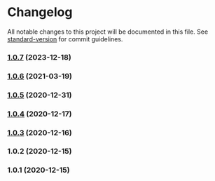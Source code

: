 # Changelog

All notable changes to this project will be documented in this file. See [standard-version](https://github.com/conventional-changelog/standard-version) for commit guidelines.

### [1.0.7](https://github.com/Hb-zzZ/ptm/compare/v1.0.5...v1.0.7) (2023-12-18)

### [1.0.6](https://github.com/Hb-zzZ/ptm/compare/v1.0.5...v1.0.6) (2021-03-19)

### [1.0.5](https://github.com/Hb-zzZ/ptm/compare/v1.0.4...v1.0.5) (2020-12-31)

### [1.0.4](https://github.com/Hb-zzZ/ptm/compare/v1.0.3...v1.0.4) (2020-12-17)

### [1.0.3](https://github.com/Hb-zzZ/ptm/compare/v1.0.2...v1.0.3) (2020-12-16)

### 1.0.2 (2020-12-15)

### 1.0.1 (2020-12-15)
